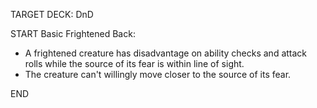 TARGET DECK: DnD

START
Basic
Frightened
Back:
- A frightened creature has disadvantage on ability checks and attack rolls while the source of its fear is within line of sight.
- The creature can't willingly move closer to the source of its fear. 
<!--ID: 1649729961881-->
END